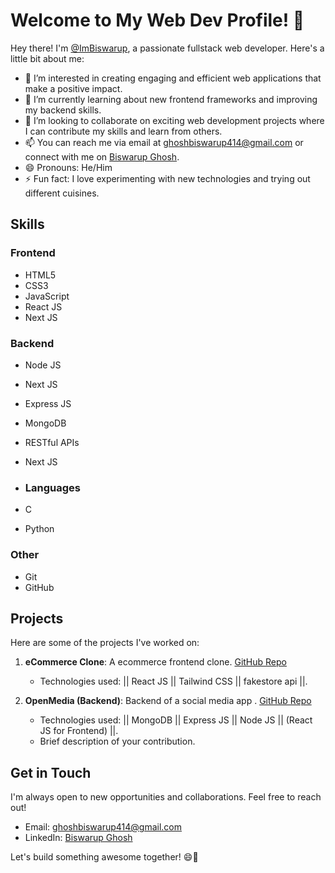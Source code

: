 # Welcome to My Web Dev Profile! 👋

Hey there! I'm [@ImBiswarup](https://github.com/ImBiswarup), a passionate fullstack web developer. Here's a little bit about me:

- 👀 I’m interested in creating engaging and efficient web applications that make a positive impact.
- 🌱 I’m currently learning about new frontend frameworks and improving my backend skills.
- 💞️ I’m looking to collaborate on exciting web development projects where I can contribute my skills and learn from others.
- 📫 You can reach me via email at [ghoshbiswarup414@gmail.com](mailto:ghoshbiswarup414@gmail.com) or connect with me on [Biswarup Ghosh](https://www.linkedin.com/in/biswarup-ghosh-61440828a/).
- 😄 Pronouns: He/Him
- ⚡ Fun fact: I love experimenting with new technologies and trying out different cuisines.

## Skills

### Frontend
- HTML5
- CSS3
- JavaScript
- React JS
- Next JS
  
### Backend
- Node JS
- Next JS
- Express JS
- MongoDB
- RESTful APIs
- Next JS

- ### Languages
- C
- Python

### Other
- Git
- GitHub

## Projects

Here are some of the projects I've worked on:

1. **eCommerce Clone**: A ecommerce frontend clone. [GitHub Repo](https://github.com/ImBiswarup/eCommerce)
   - Technologies used: || React JS || Tailwind CSS || fakestore api ||.
     
2. **OpenMedia (Backend)**: Backend of a social media app . [GitHub Repo](https://github.com/ImBiswarup/openMedia---Backend)
   - Technologies used: || MongoDB || Express JS || Node JS || (React JS for Frontend) ||.
   - Brief description of your contribution.

## Get in Touch

I'm always open to new opportunities and collaborations. Feel free to reach out!

- Email: [ghoshbiswarup414@gmail.com](mailto:ghoshbiswarup414@gmail.com)
- LinkedIn: [Biswarup Ghosh]([https://www.linkedin.com/in/yourlinkedinprofile](https://www.linkedin.com/in/biswarup-ghosh-61440828a/))

Let's build something awesome together! 😄🚀
